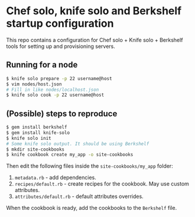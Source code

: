 # Chef solo, knife solo and Berkshelf startup configuration

This repo contains a configuration for Chef solo + Knife solo + Berkshelf tools for setting up and provisioning servers.

## Running for a node

```bash
$ knife solo prepare -p 22 username@host
$ vim nodes/host.json
# Fill in like nodes/localhost.json
$ knife solo cook -p 22 username@host
```

## (Possible) steps to reproduce

```bash
$ gem install berkshelf
$ gem install knife-solo
$ knife solo init
# Some knife solo output. It should be using Berkshelf
$ mkdir site-cookbooks
$ knife cookbook create my_app -o site-cookbooks
```

Then edit the following files inside the `site-cookbooks/my_app` folder:

1. `metadata.rb` - add dependencies.
2. `recipes/default.rb` - create recipes for the cookbook. May use custom attributes.
3. `attributes/default.rb` - default attributes overrides.

When the cookbook is ready, add the cookbooks to the `Berkshelf` file.

